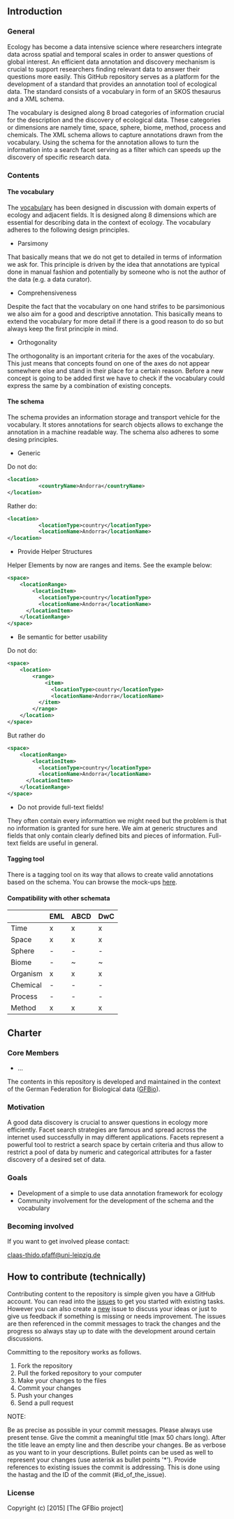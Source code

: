 ## Introduction

### General

Ecology has become a data intensive science where researchers integrate data
across spatial and temporal scales in order to answer questions of global
interest. An efficient data annotation and discovery mechanism is crucial to
support researchers finding relevant data to answer their questions more
easily.  This GitHub repository serves as a platform for the development of a
standard that provides an annotation tool of ecological data. The standard
consists of a vocabulary in form of an SKOS thesaurus and a XML schema.

The vocabulary is designed along 8 broad categories of information crucial for
the description and the discovery of ecological data. These categories or
dimensions are namely time, space, sphere, biome, method, process and
chemicals. The XML schema allows to capture annotations drawn from the
vocabulary. Using the schema for the annotation allows to turn the information
into a search facet serving as a filter which can speeds up the discovery of
specific research data.

### Contents

#### The vocabulary

The [vocabulary](http://tematres.befdata.biow.uni-leipzig.de/vocab/index.php)
has been designed in discussion with domain experts of ecology and adjacent
fields. It is designed along 8 dimensions which are essential for describing
data in the context of ecology. The vocabulary adheres to the following design
principles.

* Parsimony

That basically means that we do not get to detailed in terms of information we
ask for. This principle is driven by the idea that annotations are typical done
in manual fashion and potentially by someone who is not the author of the data
(e.g. a data curator).


* Comprehensiveness

Despite the fact that the vocabulary on one hand strifes to be parsimonious we
also aim for a good and descriptive annotation. This basically means to extend
the vocabulary for more detail if there is a good reason to do so but always
keep the first principle in mind.

* Orthogonality

The orthogonality is an important criteria for the axes of the vocabulary. This
just means that concepts found on one of the axes do not appear somewhere else
and stand in their place for a certain reason. Before a new concept is going to
be added first we have to check if the vocabulary could express the same by a
combination of existing concepts.

#### The schema

The schema provides an information storage and transport vehicle for the
vocabulary. It stores annotations for search objects  allows to exchange the
annotation in a machine readable way. The schema also adheres to some desing
principles.

* Generic

Do not do:

```XML
<location>
		  <countryName>Andorra</countryName>
</location>
```

Rather do:

```XML
<location>
		  <locationType>country</locationType>
		  <locationName>Andorra</locationName>
</location>
```

* Provide Helper Structures

Helper Elements by now are ranges and items. See the example below:

```XML
<space>
	<locationRange>
		<locationItem>
		  <locationType>country</locationType>
		  <locationName>Andorra</locationName>
	  </locationItem>
	</locationRange>
</space>
```

* Be semantic for better usability

Do not do:

```XML
<space>
	<location>
		<range>
			<item>
			  <locationType>country</locationType>
			  <locationName>Andorra</locationName>
		  </item>
		</range>
	</location>
</space>
```

But rather do

```XML
<space>
	<locationRange>
		<locationItem>
		  <locationType>country</locationType>
		  <locationName>Andorra</locationName>
	  </locationItem>
	</locationRange>
</space>
```

* Do not provide full-text fields!

They often contain every informattion we might need but the problem is that no
information is granted for sure here. We aim at generic structures and fields
that only contain clearly defined bits and pieces of information. Full-text
fields are useful in general.

#### Tagging tool

There is a tagging tool on its way that allows to create valid annotations
based on the schema. You can browse the mock-ups
[here](https://invis.io/QN59GTRRW).

#### Compatibility with other schemata

|          | EML | ABCD | DwC |
|----------|-----|------|-----|
| Time     | x   | x    | x   |
| Space    | x   | x    | x   |
| Sphere   | -   | -    | -   |
| Biome    | -   | ~    | ~   |
| Organism | x   | x    | x   |
| Chemical | -   | -    | -   |
| Process  | -   | -    | -   |
| Method   | x   | x    | x   |

## Charter

### Core Members

* ...

The contents in this repository is developed and maintained in the context of
the German Federation for Biological data ([GFBio](http://www.gfbio.org/)).

### Motivation

A good data discovery is crucial to answer questions in ecology more
efficiently. Facet search strategies are famous and spread across the internet
used successfully in may different applications. Facets represent a powerful
tool to restrict a search space by certain criteria and thus allow to restrict
a pool of data by numeric and categorical attributes for a faster discovery of
a desired set of data.

### Goals

* Development of a simple to use data annotation framework for ecology
* Community involvement for the development of the schema and the vocabulary

### Becoming involved

If you want to get involved please contact:

<claas-thido.pfaff@uni-leipzig.de>


## How to contribute (technically)

Contributing content to the repository is simple given you have a GitHub
account. You can read into the [issues](https://github.com/cpfaff/cafe/issues)
to get you started with existing tasks. However you can also create a
[new](https://github.com/cpfaff/cafe/issues/new) issue to discuss your ideas or
just to give us feedback if something is missing or needs improvement.  The
issues are then referenced in the commit messages to track the changes and the
progress so always stay up to date with the development around certain
discussions.

Committing to the repository works as follows.

1. Fork the repository
2. Pull the forked repository to your computer
3. Make your changes to the files
4. Commit your changes
5. Push your changes
4. Send a pull request

NOTE:

Be as precise as possible in your commit messages. Please always use present
tense. Give the commit a meaningful title (max 50 chars long). After the title
leave an empty line and then describe your changes. Be as verbose as you want
to in your descriptions. Bullet points can be used as well to represent your
changes (use asterisk as bullet points '*'). Provide references to existing
issues the commit is addressing. This is done using the hastag and the ID of
the commit (#id_of_the_issue).

### License

Copyright (c) [2015] [The GFBio project]

